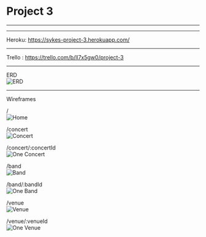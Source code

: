 # Project 3

---------------------------------------


-------------------------------------------------------------------
Heroku: https://sykes-project-3.herokuapp.com/

-------------------------------------------------------------------
Trello : https://trello.com/b/ll7x5gw0/project-3

-------------------------------------------------------------------
ERD
<br>
![ERD](photos/ERD.jpg)

-------------------------------------------------------------------
Wireframes

/
<br>
![Home](photos/Home.jpg)

/concert
<br>
![Concert](photos/Concert.jpg)

/concert/:concertId
<br>
![One Concert](photos/OneConcert.jpg)

/band
<br>
![Band](photos/Band.jpg)

/band/:bandId
<br>
![One Band](photos/OneBand.jpg)

/venue
<br>
![Venue](photos/Venue.jpg)

/venue/:venueId
<br>
![One Venue](photos/OneVenue.jpg)

